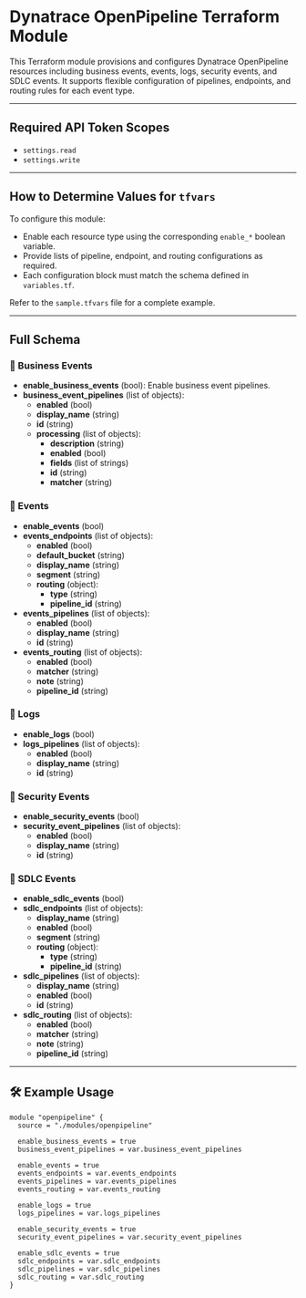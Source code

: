 # Dynatrace OpenPipeline Terraform Module

This Terraform module provisions and configures Dynatrace OpenPipeline resources including business events, events, logs, security events, and SDLC events. It supports flexible configuration of pipelines, endpoints, and routing rules for each event type.

---

##  Required API Token Scopes

- `settings.read`
- `settings.write`

---

##  How to Determine Values for `tfvars`

To configure this module:

- Enable each resource type using the corresponding `enable_*` boolean variable.
- Provide lists of pipeline, endpoint, and routing configurations as required.
- Each configuration block must match the schema defined in `variables.tf`.

Refer to the `sample.tfvars` file for a complete example.

---

## Full Schema

### 🔹 Business Events

- **enable_business_events** (bool): Enable business event pipelines.
- **business_event_pipelines** (list of objects):
  - **enabled** (bool)
  - **display_name** (string)
  - **id** (string)
  - **processing** (list of objects):
    - **description** (string)
    - **enabled** (bool)
    - **fields** (list of strings)
    - **id** (string)
    - **matcher** (string)

### 🔹 Events

- **enable_events** (bool)
- **events_endpoints** (list of objects):
  - **enabled** (bool)
  - **default_bucket** (string)
  - **display_name** (string)
  - **segment** (string)
  - **routing** (object):
    - **type** (string)
    - **pipeline_id** (string)
- **events_pipelines** (list of objects):
  - **enabled** (bool)
  - **display_name** (string)
  - **id** (string)
- **events_routing** (list of objects):
  - **enabled** (bool)
  - **matcher** (string)
  - **note** (string)
  - **pipeline_id** (string)

### 🔹 Logs

- **enable_logs** (bool)
- **logs_pipelines** (list of objects):
  - **enabled** (bool)
  - **display_name** (string)
  - **id** (string)

### 🔹 Security Events

- **enable_security_events** (bool)
- **security_event_pipelines** (list of objects):
  - **enabled** (bool)
  - **display_name** (string)
  - **id** (string)

### 🔹 SDLC Events

- **enable_sdlc_events** (bool)
- **sdlc_endpoints** (list of objects):
  - **display_name** (string)
  - **enabled** (bool)
  - **segment** (string)
  - **routing** (object):
    - **type** (string)
    - **pipeline_id** (string)
- **sdlc_pipelines** (list of objects):
  - **display_name** (string)
  - **enabled** (bool)
  - **id** (string)
- **sdlc_routing** (list of objects):
  - **enabled** (bool)
  - **matcher** (string)
  - **note** (string)
  - **pipeline_id** (string)

---

## 🛠 Example Usage

```hcl
module "openpipeline" {
  source = "./modules/openpipeline"

  enable_business_events = true
  business_event_pipelines = var.business_event_pipelines

  enable_events = true
  events_endpoints = var.events_endpoints
  events_pipelines = var.events_pipelines
  events_routing = var.events_routing

  enable_logs = true
  logs_pipelines = var.logs_pipelines

  enable_security_events = true
  security_event_pipelines = var.security_event_pipelines

  enable_sdlc_events = true
  sdlc_endpoints = var.sdlc_endpoints
  sdlc_pipelines = var.sdlc_pipelines
  sdlc_routing = var.sdlc_routing
}
